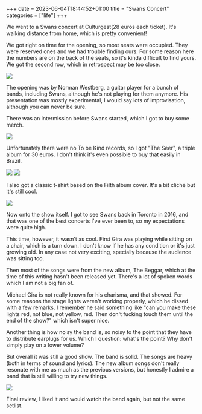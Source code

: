 +++ 
date = 2023-06-04T18:44:52+01:00
title = "Swans Concert"
categories = ["life"]
+++

We went to a Swans concert at Culturgest(28 euros each ticket). It's walking distance from home, which is pretty convenient!

We got right on time for the opening, so most seats were occupied. They were reserved ones and we had trouble finding ours. For some reason here the numbers are on the back of the seats, so it's kinda difficult to find yours. We got the second row, which in retrospect may be too close.

![](./20230604_210959.jpg)

The opening was by Norman Westberg, a guitar player for a bunch of bands, including Swans, although he's not playing for them anymore. His presentation was mostly experimental, I would say lots of improvisation, although you can never be sure.

There was an intermission before Swans started, which I got to buy some merch.

![](./20230604_215359.jpg)

Unfortunately there were no To be Kind records, so I got "The Seer", a triple album for 30 euros. I don't think it's even possible to buy that easily in Brazil.

![](./20230605_152212.jpg)
![](./20230605_152220.jpg)

I also got a classic t-shirt based on the Filth album cover.
It's a bit cliche but it's still cool.

![](./20230605_154443.jpg)

Now onto the show itself. I got to see Swans back in Toronto in 2016, and that was one of the best concerts I've ever been to, so my expectations were quite high.

This time, however, it wasn't as cool. First Gira was playing while sitting on a chair, which is a turn down. I don't know if he has any condition or it's just growing old. In any case not very exciting, specially because the audience was sitting too.

Then most of the songs were from the new album, The Beggar, which at the time of this writing hasn't been released yet. There's a lot of spoken words which I am not a big fan of.

Michael Gira is not really known for his charisma, and that showed. For some reasons the stage lights weren't working properly, which he dissed with a few remarks. I remember he said something like "can you make these lights red, not blue, not yellow, red. Then don't fucking touch them until the end of the show?" which isn't super nice.

Another thing is how noisy the band is, so noisy to the point that they have to distribute earplugs for us. Which I question: what's the point? Why don't simply play on a lower volume?

But overall it was still a good show. The band is solid. The songs are heavy (both in terms of sound and lyrics). The new album songs don't really resonate with me as much as the previous versions, but honestly I admire a band that is still willing to try new things.

![](./20230604_220502.jpg)

Final review, I liked it and would watch the band again, but not the same setlist.
